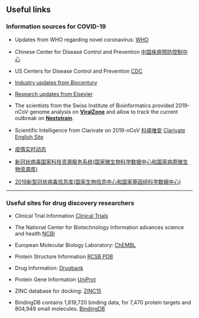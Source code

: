 ## Useful links

### Information sources for COVID-19 

 * Updates from WHO regarding novel coronavirus: [WHO](https://www.who.int/emergencies/diseases/novel-coronavirus-2019)
 
 * Chinese Center for Disease Control and Prevention [中国疾病预防控制中心](http://www.chinacdc.cn/)
 
 * US Centers for Disease Control and Prevention [CDC](https://www.cdc.gov/coronavirus/2019-ncov/index.html)
 
 * [Industry updates from Biocentury](https://www.biocentury.com/coronavirus)

 * [Research updates from Elsevier](https://www.elsevier.com/connect/coronavirus-information-center)
 
 * The scientists from the Swiss Institute of Bioinformatics provided 2019-nCoV genome analysis on [**ViralZone**](https://viralzone.expasy.org/8996) and allow to track the current outbreak on [**Nextstrain**](https://nextstrain.org/ncov). 
 
 * Scientific Intelligence from Clarivate on 2019-nCoV
 [科睿唯安](http://clarivate.com.cn/coronavirus-resources/)
 [Clarivate English Site](https://clarivate.com/coronavirus-resources/)
  
 * [疫情实时动态](https://ncov.dxy.cn/ncovh5/view/pneumonia?scene=2&clicktime=1579579384&enterid=1579579384&from=timeline&isappinstalled=0)
 
 * [新冠状病毒国家科技资源服务系统(国家微生物科学数据中心和国家病原微生物资源库)](http://nmdc.cn/#/nCoV)
 
 * [2019新型冠状病毒信息库(国家生物信息中心和国家基因组科学数据中心)](https://bigd.big.ac.cn/ncov)
 
---
 
 ### Useful sites for drug discovery researchers 
 
 * Clinical Trial Information [Clinical Trials](https://clinicaltrials.gov/)
  
 * The National Center for Biotechnology Information advances science and health [NCBI](https://ncbi.nlm.nih.gov/)
 
 * European Molecular Biology Laboratory: [ChEMBL](https://www.ebi.ac.uk/chembl/)
  
 * Protein Structure Information [RCSB PDB](https://www.rcsb.org)
 
 * Drug Information: [Drugbank](https://www.drugbank.ca/)
 
 * Protein Gene Information [UniProt](https://www.uniprot.org/)
 
 * ZINC database for docking: [ZINC15](http://zinc15.docking.org/) 
 
 * BindingDB contains 1,819,720 binding data, for 7,470 protein targets and 804,949 small molecules. [BindingDB](https://www.bindingdb.org/bind/index.jsp)


